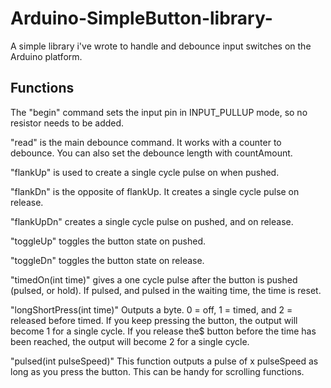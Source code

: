 # Arduino-SimpleButton-library-
A simple library i've wrote to handle and debounce input switches on the Arduino platform.

## Functions

The "begin" command sets the input pin in INPUT_PULLUP mode, so no resistor needs to be added.

"read"  is the main debounce command. It works with a counter to debounce. You can also set the
 debounce length with countAmount.

"flankUp" is used to create a single cycle pulse on when pushed.

"flankDn" is the opposite of flankUp. It creates a single cycle pulse on release.

"flankUpDn" creates a single cycle pulse on pushed, and on release.

"toggleUp" toggles the button state on pushed.

"toggleDn" toggles the button state on release.

"timedOn(int time)" gives a one cycle pulse after the button is pushed (pulsed, or hold).
If pulsed, and pulsed in the waiting time, the time is reset.

"longShortPress(int time)" Outputs a byte. 0 = off, 1 = timed, and 2 = released before timed.
If you keep pressing the button, the output will become 1 for a single cycle. If you release the$
button before the time has been reached, the output will become 2 for a single cycle.

"pulsed(int pulseSpeed)" This function outputs a pulse of x pulseSpeed as long as you press the 
button. This can be handy for scrolling functions.

